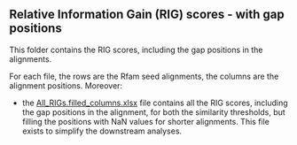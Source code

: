 ## Relative Information Gain (RIG) scores - with gap positions

This folder contains the RIG scores, including the gap positions in the alignments.

For each file, the rows are the Rfam seed alignments, the columns are the alignment positions. Moreover:

- the [All_RIGs.filled_columns.xlsx](ll_RIGs.filled_columns.xlsx) file contains all the RIG scores, including the gap
positions in the alignment, for both the similarity thresholds, but filling the positions with NaN values for shorter
alignments. This file exists to simplify the downstream analyses.